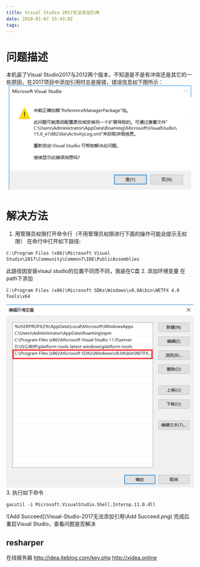 ```yaml
---
title: Visual Studio 2017无法添加引用
date: 2018-01-07 15:43:02
tags:
---
```

# 问题描述
本机装了Visual Studio2017与2012两个版本，不知道是不是有冲突还是其它的一些原因，在2017项目中添加引用时总是报错，错误信息如下图所示：
![Error Image](Visual-Studio-2017无法添加引用\Error1.png)
# 解决方法
1. 用管理员权限打开命令行（不用管理员权限进行下面的操作可能会提示无权限）
在命行中打开如下路径:
```
C:\Program Files (x86)\Microsoft Visual Studio\2017\Community\Common7\IDE\PublicAssemblies
```
此路径因安装visaul studio的位置不同而不同，我装在C盘
2. 添加环境变量
在path下添加
```
C:\Program Files (x86)\Microsoft SDKs\Windows\v8.0A\bin\NETFX 4.0 Tools\x64
```
![EditPath](Visual-Studio-2017无法添加引用\EditPath.png)
3. 执行如下命令
```
gacutil -i Microsoft.VisualStudio.Shell.Interop.11.0.dll
```
![Add Succeed](Visual-Studio-2017无法添加引用\Add Succeed.png)
完成后重启Visual Studio，查看问题是否解决

## resharper

在线服务器
http://idea.iteblog.com/key.php
http://xidea.online
